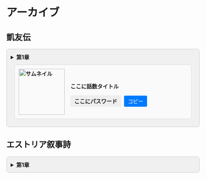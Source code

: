 <!DOCTYPE html>
<html lang="ja">
<head>
  <meta charset="UTF-8" />
  <title>アーカイブページ</title>
  <style>
    .accordion {
      margin: 10px 0;
      border: 1px solid #ccc;
      border-radius: 5px;
    }
    .accordion summary {
      font-weight: bold;
      padding: 10px;
      cursor: pointer;
      background-color: #f0f0f0;
    }
    .video-link {
      display: flex;
      align-items: center;
      margin: 10px;
      padding: 10px;
      background: #fafafa;
      border: 1px solid #ddd;
      border-radius: 5px;
    }
    .video-link img {
      width: 120px;
      height: auto;
      margin-right: 15px;
    }
    .video-text {
      flex-grow: 1;
    }
    .password-block {
      display: flex;
      align-items: center;
      margin-top: 8px;
    }
    .password {
      background-color: #eee;
      padding: 5px 10px;
      border-radius: 3px;
      margin-right: 8px;
      font-family: monospace;
    }
    .copy-btn {
      padding: 5px 10px;
      background-color: #007bff;
      color: white;
      border: none;
      border-radius: 3px;
      cursor: pointer;
    }
  </style>
  <script>
    function copyPassword(password) {
      navigator.clipboard.writeText(password).then(() => {
        alert("パスワードをコピーしました: " + password);
      });
    }
  </script>
</head>
<body>
  <h1>アーカイブ</h1>

  <!-- ここから物語ブロック -->
  <section>
    <h2>凱友伝</h2>
    <!-- 章アコーディオン -->
    <details class="accordion">
      <summary>第1章</summary＞
      <!-- 動画リンクブロック -->
      <div class="video-link">
        <a href="動画ページへのリンク" target="_blank">
          <img src="サムネイル画像のURL" alt="サムネイル">
        </a>
        <div class="video-text">
          <p>ここに話数タイトル</p>
          <div class="password-block">
            <span class="password">ここにパスワード</span>
            <button class="copy-btn" onclick="copyPassword('ここにパスワード')">コピー</button>
          </div>
        </div>
      </div>
      <!-- ↑これを話数ごとに繰り返す -->
    </details>
    <!-- ↑章アコーディオンここまで -->
  </section>
  <!-- ↑物語ブロックここまで -->
  <!-- 別の物語 -->
  <section>
    <h2>エストリア叙事詩</h2>
    <details class="accordion">
      <summary>第1章</summary>
      <div class="video-link">
        <a href="動画ページへのリンク" target="_blank">
          <img src="サムネイル画像のURL" alt="サムネイル">
        </a>
        <div class="video-text">
          <p>ここに話数タイトル</p>
          <div class="password-block">
            <span class="password">ここにパスワード</span>
            <button class="copy-btn" onclick="copyPassword('ここにパスワード')">コピー</button>
          </div>
        </div>
      </div>
    </details>
  </section>
</body>
</html>
